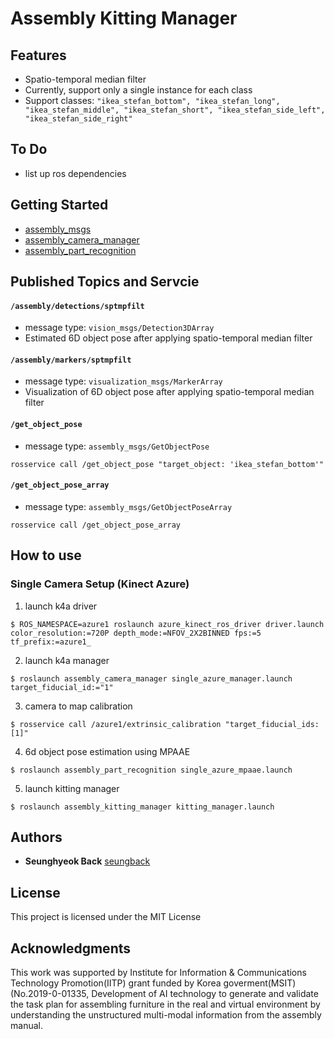 # Assembly Kitting Manager

## Features
- Spatio-temporal median filter
- Currently, support only a single instance for each class
- Support classes: `"ikea_stefan_bottom", "ikea_stefan_long", "ikea_stefan_middle", "ikea_stefan_short", "ikea_stefan_side_left", "ikea_stefan_side_right"`

## To Do

- list up ros dependencies

## Getting Started

- [assembly_msgs](https://github.com/psh117/assembly_msgs)
- [assembly_camera_manager](https://github.com/SeungBack/assembly_camera_manager)
- [assembly_part_recognition](https://github.com/SeungBack/assembly_part_recognition)


## Published Topics and Servcie
#### `/assembly/detections/sptmpfilt`
- message type: `vision_msgs/Detection3DArray`
- Estimated 6D object pose after applying spatio-temporal median filter

#### `/assembly/markers/sptmpfilt`
- message type: `visualization_msgs/MarkerArray`
- Visualization of 6D object pose after applying spatio-temporal median filter

#### `/get_object_pose`
- message type: `assembly_msgs/GetObjectPose`
```
rosservice call /get_object_pose "target_object: 'ikea_stefan_bottom'"
```

#### `/get_object_pose_array`
- message type: `assembly_msgs/GetObjectPoseArray`
```
rosservice call /get_object_pose_array
```

## How to use
### Single Camera Setup (Kinect Azure)
1. launch k4a driver
```
$ ROS_NAMESPACE=azure1 roslaunch azure_kinect_ros_driver driver.launch color_resolution:=720P depth_mode:=NFOV_2X2BINNED fps:=5  tf_prefix:=azure1_
```
2. launch k4a manager 
```
$ roslaunch assembly_camera_manager single_azure_manager.launch target_fiducial_id:="1"
```
3. camera to map calibration 
```
$ rosservice call /azure1/extrinsic_calibration "target_fiducial_ids: [1]"
```
4. 6d object pose estimation using MPAAE
```
$ roslaunch assembly_part_recognition single_azure_mpaae.launch
```
5. launch kitting manager
```
$ roslaunch assembly_kitting_manager kitting_manager.launch
```

## Authors
* **Seunghyeok Back** [seungback](https://github.com/SeungBack)

## License
This project is licensed under the MIT License

## Acknowledgments
This work was supported by Institute for Information & Communications Technology Promotion(IITP) grant funded by Korea goverment(MSIT) (No.2019-0-01335, Development of AI technology to generate and validate the task plan for assembling furniture in the real and virtual environment by understanding the unstructured multi-modal information from the assembly manual.